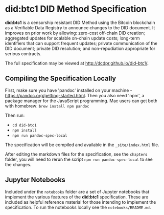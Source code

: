 # did:btc1 DID Method Specification

**did:btc1** is a censorship resistant DID Method using the Bitcoin blockchain
as a Verifiable Data Registry to announce changes to the DID document.
It improves on prior work by allowing: zero-cost off-chain DID creation;
aggregated updates for scalable on-chain update costs; long-term identifiers
that can support frequent updates; private communication of the DID document;
private DID resolution; and non-repudiation appropriate for serious contracts.

The full specification may be viewed at http://dcdpr.github.io/did-btc1/.

## Compiling the Specification Locally

First, make sure you have 'pandoc' installed on your machine - https://pandoc.org/getting-started.html. Then you also need 'npm', a package manager for the JavaScript programming. Mac users can get both with homebrew: ```brew install npm pandoc``` 

Then run:
* ```cd did-btc1```
* ```npm install```
* ```npm run pandoc-spec-local```

The specification will be compiled and available in the `_site/index.html` file.

After editing the markdown files for the specification, see the `chapters` folder, 
you will need to rerun the script `npm run pandoc-spec-local` to see the changes.


## Jupyter Notebooks

Included under the `notebooks` folder are a set of Jupyter notebooks that implement the
various features of the **did:btc1** specification. These are included as helpful reference
material for those intending to implement the specification. To run the notebooks locally see
the `notebooks/README.md`.
